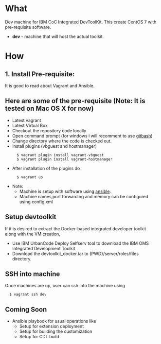 # What

Dev machine for IBM CoC Integrated DevToolKit. This create CentOS 7 with pre-requisite software.

  * __dev__     - machine that will host the actual toolkit.

# How

## 1. Install Pre-requisite:

It is good to read about Vagrant and Ansible.

## Here are some of the pre-requisite (Note: It is tested on Mac OS X for now)

  * Latest vagrant
  * Latest Virtual Box
  * Checkout the repository code locally
  * Open command prompt (for windows i will recomment to use [gitbash](https://gitforwindows.org/))
  * Change directory where the code is checked out.
  * Install plugins (vbguest and hostmanager)
    ```
      $ vagrant plugin install vagrant-vbguest
      $ vagrant plugin install vagrant-hostmanager
    ```
  * After installation of the plugins do 
    ```
      $ vagrant up
    ```
  * Note: 
    * Machine is setup with software using [ansible](https://www.ansible.com/).
    * Machine names,port forwarding and memory can be configured using config.xml

## Setup devtoolkit

  If it is desired to extract the Docker-based integrated developer toolkit along with the VM creation,

  * Use IBM UrbanCode Deploy Selfserv tool to download the IBM OMS Integrated Development Toolkit
  * Download the devtoolkit_docker.tar to {PWD}/server/roles/files directory.

## SSH into machine

  Once machines are up, user can ssh into the machine using
  ```
    $ vagrant ssh dev
  ```

## Coming Soon

  * Ansible playbook for usual operations like 
    * Setup for extension deployment
    * Setup for building the customization
    * Setup for CDT build